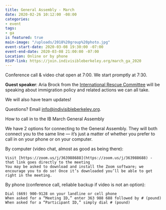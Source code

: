 ```yaml
---
title: General Assembly - March
date: 2020-02-26 10:12:00 -08:00
categories:
- event
tags:
- ga
is featured: true
main-image: "/uploads/2018%20group%20photo.jpg"
event-start-date: 2020-03-08 19:30:00 -07:00
event-end-date: 2020-03-08 21:00:00 -07:00
Location: Online or by phone
RSVP-link: https://join.indivisibleberkeley.org/march_ga_2020
---
```


Conference call & video chat open at 7:00. We start promptly at 7:30.

**Guest speaker**: Aria Brock from the [International Rescue Committee](https://www.rescue.org/) will be speaking about immigration policy and related actions we can all take.

We will also have team updates!

Questions? Email info@indivisibleberkeley.org.

How to call in to the IB March General Assembly

We have 2 options for connecting to the General Assembly. They will both connect you to the same line — it’s just a matter of whether you prefer to call in on your phone or on your computer.

By computer (video chat, almost as good as being there):

    Visit [https://zoom.us/j/363988688](https://zoom.us/j/363988688) - that link goes directly to the meeting
    You may be asked to download and install the Zoom software; we encourage you to do so! Once it’s downloaded you’ll be able to get right in the meeting. 

By phone (conference call, reliable backup if video is not an option):

    Dial (669) 900-9128 on your landline or cell phone
    When asked for a “Meeting ID,” enter 363 988 688 followed by # (pound)
    When asked for a “Participant ID,” simply dial # (pound)
